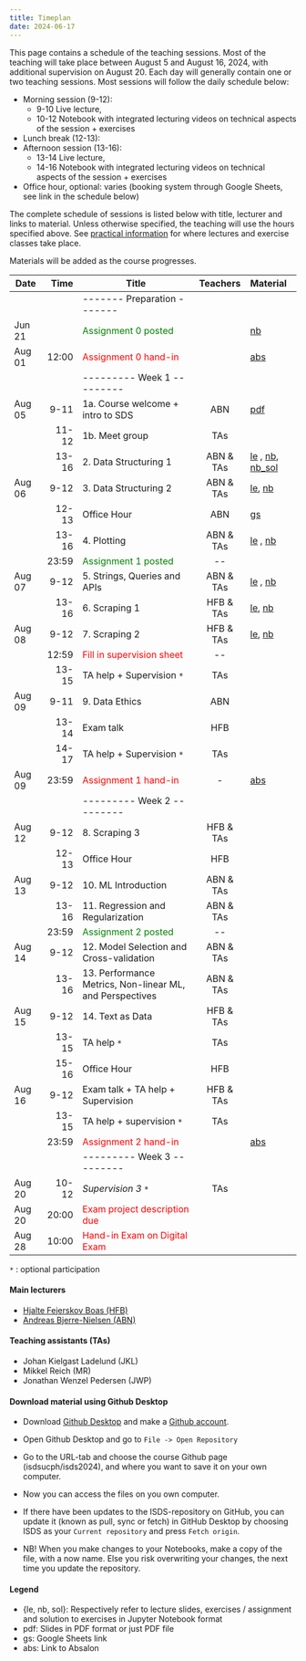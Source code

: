 ```yaml
---
title: Timeplan
date: 2024-06-17
---
```


This page contains a schedule of the teaching sessions. Most of the teaching will take place between August 5 and August 16, 2024, with additional supervision on August 20. Each day will generally contain one or two teaching sessions. Most sessions will follow the daily schedule below:

- Morning session (9-12):
  - 9-10 Live lecture,
  - 10-12 Notebook with integrated lecturing videos on technical aspects of the session + exercises
- Lunch break (12-13):
- Afternoon session (13-16):
  - 13-14 Live lecture,
  - 14-16 Notebook with integrated lecturing videos on technical aspects of the session + exercises
- Office hour, optional: varies (booking system through Google Sheets, see link in the schedule below)

The complete schedule of sessions is listed below with title, lecturer and links to material. Unless otherwise specified, the teaching will use the hours specified above. See [practical information](/isds2024/page/practical/) for where lectures and exercise classes take place.

Materials will be added as the course progresses.

| Date   |                          Time | Title                                                   |  Teachers   | Material   |
| ------ | ----------------------------: | -------------------------------------------------------- | :---------: | :--------- |
|        |                               | -------   Preparation  -------                           |             |        |
| Jun 21 |                               | <font color="green">Assignment 0 posted</font>           |             |  [nb](https://github.com/isdsucph/isds2024/blob/main/assignments/assignment0/assignment_0.ipynb)  |
| Aug 01 |                         12:00 | <font color="red">Assignment 0 hand-in</font>            |             |  [abs](https://absalon.ku.dk/courses/73894/assignments)     |
|        |                               | ---------   Week 1  ---------                            |             |        |
| Aug 05 |                          9-11 | 1a. Course welcome + intro to SDS                        | ABN          |   [pdf](https://github.com/isdsucph/isds2024/blob/main/teaching_materials/module_1/lecture_1.pdf)  |
|        |                         11-12 | 1b. Meet group                                           | TAs      |        |
|        |                         13-16 | 2. Data Structuring 1                                    |  ABN & TAs   |   [le](https://github.com/isdsucph/isds2024/blob/main/teaching_materials/module_2/module_2_slides.ipynb)    ,                     [nb](https://github.com/isdsucph/isds2024/blob/main/teaching_materials/module_2/module_2_exercises.ipynb), [nb_sol](https://github.com/isdsucph/isds2024/blob/main/teaching_materials/module_2/module_2_exercises_sol.ipynb) |
| Aug 06 |                          9-12 | 3. Data Structuring 2                                    |  ABN & TAs   |  [le](https://github.com/isdsucph/isds2024/blob/main/teaching_materials/module_3/module_3_slides.ipynb), [nb](https://github.com/isdsucph/isds2024/blob/main/teaching_materials/module_3/module_3_exercises.ipynb) <!-- , [nb_sol](https://github.com/isdsucph/isds2024/blob/main/teaching_materials/module_3/module_3_exercises_sol.ipynb) -->|
|        |                         12-13 | Office Hour                                              |     ABN      |  [gs](https://docs.google.com/spreadsheets/d/1UhAgsuQX0Im-L9pLYwMeLsIj2X-EUn2oDboMQyz2qTc/edit?usp=sharing)  |
|        |                         13-16 | 4. Plotting                                              |  ABN & TAs   |  [le](https://github.com/isdsucph/isds2024/blob/main/teaching_materials/module_4/module_4_slides.ipynb)   ,  [nb](https://github.com/isdsucph/isds2024/blob/main/teaching_materials/module_4/module_4_exercises.ipynb) <!--, [nb_sol](https://github.com/isdsucph/isds2024/blob/main/teaching_materials/module_4/module_4_exercises_sol.ipynb) --> |
|        |                         23:59 | <font color="green">Assignment 1 posted</font>           |     --      | <!-- [nb](https://github.com/isdsucph/isds2024/blob/main/assignments/assignment1/assignment_1.ipynb)  --> |
| Aug 07 |                          9-12 | 5. Strings, Queries and APIs                             |  ABN & TAs   |  [le](https://github.com/isdsucph/isds2024/blob/main/teaching_materials/module_5/module_5_slides.ipynb) ,       [nb](https://github.com/isdsucph/isds2024/blob/main/teaching_materials/module_5/module_5_exercises.ipynb) <!--, [nb_sol](https://github.com/isdsucph/isds2024/blob/main/teaching_materials/module_5/module_5_exercises_sol.ipynb)   -->|
|        |                         13-16 | 6. Scraping 1                                            |  HFB & TAs   |  [le](https://github.com/isdsucph/isds2024/blob/main/teaching_materials/module_6/module_6_slides.ipynb),   [nb](https://github.com/isdsucph/isds2024/blob/main/teaching_materials/module_6/module_6_exercises.ipynb) <!--, [nb_sol](https://github.com/isdsucph/isds2024/blob/main/teaching_materials/module_6/module_6_exercises_sol.ipynb) --> |
| Aug 08 |                          9-12 | 7. Scraping 2                                            |  HFB & TAs   |  [le](https://github.com/isdsucph/isds2024/blob/main/teaching_materials/module_7/module_7_slides.ipynb),   [nb](https://github.com/isdsucph/isds2024/blob/main/teaching_materials/module_7/module_7_exercises.ipynb) <!--, [nb_sol](https://github.com/isdsucph/isds2024/blob/main/teaching_materials/module_7/module_7_exercises_sol.ipynb) --> |
|        |                         12:59 | <font color="red">Fill in supervision sheet</font>       |     --      | <!-- [gs](https://docs.google.com/spreadsheets/d/1UhAgsuQX0Im-L9pLYwMeLsIj2X-EUn2oDboMQyz2qTc/edit?usp=sharing), [pdf](https://github.com/isdsucph/isds2024/blob/main/teaching_materials/supervision/supervision_sheet_1.pdf)  --> |
|        |                         13-15 | TA help + Supervision `*`                                |     TAs     | <!-- [gs](https://docs.google.com/spreadsheets/d/1UhAgsuQX0Im-L9pLYwMeLsIj2X-EUn2oDboMQyz2qTc/edit?usp=sharing),  [pdf](https://github.com/isdsucph/isds2024/blob/main/teaching_materials/supervision/supervision_sheet_1.pdf)  -->|
| Aug 09       |                         9-11 | 9. Data Ethics                                           |     ABN      | <!-- [pdf](https://github.com/isdsucph/isds2024/blob/main/teaching_materials/module_9/lecture_9.pdf) -->|
|  |                          13-14 | Exam talk                         |  HFB    | <!-- [le](https://github.com/isdsucph/isds2024/blob/main/teaching_materials/exam_talk/Exam_talk_1.ipynb), [gs](https://docs.google.com/spreadsheets/d/1UhAgsuQX0Im-L9pLYwMeLsIj2X-EUn2oDboMQyz2qTc/edit?usp=sharing)      --> |
|        |                         14-17 | TA help + Supervision `*`                                |     TAs     | <!-- [gs](https://docs.google.com/spreadsheets/d/1UhAgsuQX0Im-L9pLYwMeLsIj2X-EUn2oDboMQyz2qTc/edit?usp=sharing)       --> |
| Aug 09 |                         23:59 | <font color="red">Assignment 1 hand-in</font>            |      -      |  [abs](https://absalon.ku.dk/courses/73894/assignments)   |
|        |                               | ---------   Week 2  ---------                            |             |        |
| Aug 12 |                          9-12 | 8. Scraping 3                                            |  HFB & TAs   | <!-- [le](https://github.com/isdsucph/isds2024/blob/main/teaching_materials/module_8/module_8_slides.ipynb),   [nb](https://github.com/isdsucph/isds2024/blob/main/teaching_materials/module_8/module_8_exercises.ipynb), [nb_sol](https://github.com/isdsucph/isds2024/blob/main/teaching_materials/module_8/module_8_exercises_sol.ipynb) --> |
|        |                         12-13 | Office Hour                                              |     HFB      | <!-- [gs](https://docs.google.com/spreadsheets/d/1UhAgsuQX0Im-L9pLYwMeLsIj2X-EUn2oDboMQyz2qTc/edit?usp=sharing) -->  |
| Aug 13 |                          9-12 | 10. ML Introduction                                      |  ABN & TAs   | <!-- [le](https://github.com/isdsucph/isds2024/blob/main/teaching_materials/module_10/module_10_slides.ipynb),   [nb](https://github.com/isdsucph/isds2024/blob/main/teaching_materials/module_10/module_10_exercises.ipynb), [nb_sol](https://github.com/isdsucph/isds2024/blob/main/teaching_materials/module_10/module_10_exercises_sol.ipynb) -->|
|        |                         13-16 | 11. Regression and Regularization                        |  ABN & TAs   |  <!-- [le](https://github.com/isdsucph/isds2024/blob/main/teaching_materials/module_11/module_11_slides.ipynb),   [nb](https://github.com/isdsucph/isds2024/blob/main/teaching_materials/module_11/module_11_exercises.ipynb), [nb_sol](https://github.com/isdsucph/isds2024/blob/main/teaching_materials/module_11/module_11_exercises_sol.ipynb) -->|
|        |                         23:59 | <font color="green">Assignment 2 posted</font>           |     --      |  <!-- [nb](https://github.com/isdsucph/isds2024/blob/main/assignments/assignment2/assignments_2.ipynb) -->|
| Aug 14 |                          9-12 | 12. Model Selection and Cross-validation                 |  ABN & TAs   | <!-- [le](https://github.com/isdsucph/isds2024/blob/main/teaching_materials/module_12/module_12_slides.ipynb),   [nb](https://github.com/isdsucph/isds2024/blob/main/teaching_materials/module_12/module_12_exercises.ipynb), [nb_sol](https://github.com/isdsucph/isds2024/blob/main/teaching_materials/module_12/module_12_exercises_sol.ipynb) -->|
|        |                         13-16 | 13. Performance Metrics, Non-linear ML, and Perspectives |  ABN & TAs   |  <!-- [le](https://github.com/isdsucph/isds2024/blob/main/teaching_materials/module_13/module_13_slides.ipynb) -->|
| Aug 15 |                          9-12 | 14. Text as Data                                         |  HFB & TAs   | <!-- [le](https://github.com/isdsucph/isds2024/blob/main/teaching_materials/module_14/module_14_slides.ipynb),   [nb](https://github.com/isdsucph/isds2024/blob/main/teaching_materials/module_14/module_14_exercises.ipynb), [nb_sol](https://github.com/isdsucph/isds2024/blob/main/teaching_materials/module_14/module_14_exercises_sol.ipynb) -->|
|        |                         13-15 | TA help `*`                                              |     TAs     | <!-- All previous material  --> |
|        |                         15-16 | Office Hour                                              |     HFB      | <!-- [gs](https://docs.google.com/spreadsheets/d/1UhAgsuQX0Im-L9pLYwMeLsIj2X-EUn2oDboMQyz2qTc/edit?usp=sharing) -->|
| Aug 16 |                          9-12 | Exam talk + TA help  + Supervision                       |  HFB & TAs   | <!-- [nb](https://github.com/isdsucph/isds2024/blob/main/teaching_materials/exam_talk/Exam_talk_2.ipynb) --> |
|        |                         13-15 | TA help + supervision `*`                                |     TAs     | <!-- [gs](https://docs.google.com/spreadsheets/d/1UhAgsuQX0Im-L9pLYwMeLsIj2X-EUn2oDboMQyz2qTc/edit?usp=sharing)      --> |
|        |                         23:59 | <font color="red">Assignment 2 hand-in</font>            |             |  [abs](https://absalon.ku.dk/courses/73894/assignments)     |
|        |                               | ---------   Week 3  ---------                            |             |        |
| Aug 20 |                         10-12 | *Supervision 3* `*`                                      |      TAs    |<!--  [gs](https://docs.google.com/spreadsheets/d/1UhAgsuQX0Im-L9pLYwMeLsIj2X-EUn2oDboMQyz2qTc/edit?usp=sharing)        --> |
| Aug 20 |                         20:00 | <font color="red">Exam project description due</font>    |             | <!-- [pdf](https://github.com/isdsucph/isds2024/blob/main/teaching_materials/exam/project_description.pdf), [abs](https://absalon.ku.dk/courses/73894/assignments) --> |
| Aug 28 |                         10:00 | <font color="red"> Hand-in Exam on Digital Exam </font>  |             |        |

`*` : optional participation 

#### Main lecturers

- [Hjalte Fejerskov Boas (HFB)](https://www.hjalteboas.com/)
- [Andreas Bjerre-Nielsen (ABN)](https://bjerre-nielsen.me)

#### Teaching assistants (TAs)

- Johan Kielgast Ladelund (JKL)
- Mikkel Reich (MR)
- Jonathan Wenzel Pedersen (JWP)

#### Download material using Github Desktop

- Download [Github Desktop](https://desktop.github.com/) and make a [Github account](https://github.com/).

- Open Github Desktop and go to `File -> Open Repository`

- Go to the URL-tab and choose the course Github page (isdsucph/isds2024), and where you want to save it on your own computer.

- Now you can access the files on you own computer.

- If there have been updates to the ISDS-repository on GitHub, you can update it (known as pull, sync or fetch) in GitHub Desktop by choosing ISDS as your `Current repository` and press `Fetch origin`.

- NB! When you make changes to your Notebooks, make a copy of the file, with a now name. Else you risk overwriting your changes, the next time you update the repository.

#### Legend

- {le, nb, sol}: Respectively refer to lecture slides, exercises / assignment and solution to exercises in Jupyter Notebook format
- pdf: Slides in PDF format or just PDF file
- gs: Google Sheets link
- abs: Link to Absalon
